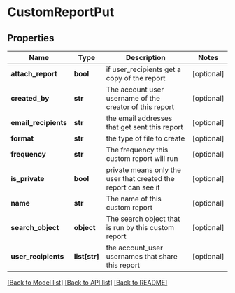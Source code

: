 # CustomReportPut

## Properties
Name | Type | Description | Notes
------------ | ------------- | ------------- | -------------
**attach_report** | **bool** | if user_recipients get a copy of the report | [optional] 
**created_by** | **str** | The account user username of the creator of this report | [optional] 
**email_recipients** | **str** | the email addresses that get sent this report | [optional] 
**format** | **str** | the type of file to create | [optional] 
**frequency** | **str** | The frequency this custom report will run | [optional] 
**is_private** | **bool** | private means only the user that created the report can see it | [optional] 
**name** | **str** | The name of this custom report | [optional] 
**search_object** | **object** | The search object that is run by this custom report | [optional] 
**user_recipients** | **list[str]** | the account_user usernames that share this report | [optional] 

[[Back to Model list]](../README.md#documentation-for-models) [[Back to API list]](../README.md#documentation-for-api-endpoints) [[Back to README]](../README.md)

